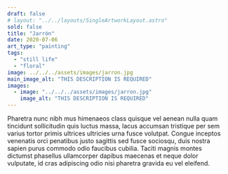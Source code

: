```yaml
---
draft: false
# layout: "../../layouts/SingleArtworkLayout.astro"
sold: false
title: "Jarrón"
date: 2020-07-06
art_type: "painting"
tags: 
  - "still life"
  - "floral"
image: ../../../assets/images/jarron.jpg
main_image_alt: "THIS DESCRIPTION IS REQUIRED"
images: 
  - image: "../../../assets/images/jarron.jpg"
    image_alt: "THIS DESCRIPTION IS REQUIRED"
---
```


Pharetra nunc nibh mus himenaeos class quisque vel aenean nulla quam tincidunt sollicitudin quis luctus massa, lacus accumsan tristique per sem varius tortor primis ultrices ultricies urna fusce volutpat. Congue inceptos venenatis orci penatibus justo sagittis sed fusce sociosqu, duis nostra sapien purus commodo odio faucibus cubilia. Taciti magnis montes dictumst phasellus ullamcorper dapibus maecenas et neque dolor vulputate, id cras adipiscing odio nisi pharetra gravida eu vel eleifend.
